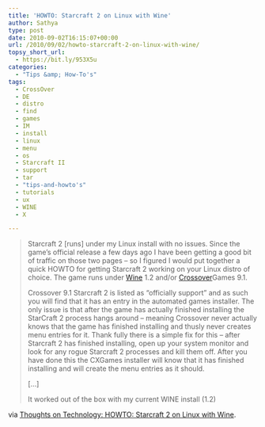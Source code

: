 ```yaml
---
title: 'HOWTO: Starcraft 2 on Linux with Wine'
author: Sathya
type: post
date: 2010-09-02T16:15:07+00:00
url: /2010/09/02/howto-starcraft-2-on-linux-with-wine/
topsy_short_url:
  - https://bit.ly/953X5u
categories:
  - "Tips &amp; How-To's"
tags:
  - CrossOver
  - DE
  - distro
  - find
  - games
  - IM
  - install
  - linux
  - menu
  - os
  - Starcraft II
  - support
  - tar
  - "tips-and-howto's"
  - tutorials
  - ux
  - WINE
  - X

---
```

> Starcraft 2 [runs] under my Linux install with no issues. Since the game&#8217;s official release a few days ago I have been getting a good bit of traffic on those two pages &#8211; so I figured I would put together a quick HOWTO for getting Starcraft 2 working on your Linux distro of choice. The game runs under [Wine][1] 1.2 and/or [Crossover][2]Games 9.1.
> 
> Crossover 9.1 Starcraft 2 is listed as &#8220;officially support&#8221; and as such you will find that it has an entry in the automated games installer. The only issue is that after the game has actually finished installing the StarCraft 2 process hangs around &#8211; meaning Crossover never actually knows that the game has finished installing and thusly never creates menu entries for it. Thank fully there is a simple fix for this &#8211; after Starcraft 2 has finished installing, open up your system monitor and look for any rogue Starcraft 2 processes and kill them off. After you have done this the CXGames installer will know that it has finished installing and will create the menu entries as it should.
> 
> [&#8230;]
> 
> It worked out of the box with my current WINE install (1.2)

via [Thoughts on Technology: HOWTO: Starcraft 2 on Linux with Wine][3].

 [1]: https://www.winehq.org/
 [2]: https://www.codeweavers.com/
 [3]: https://jeffhoogland.blogspot.com/2010/07/howto-starcraft-2-on-linux-with-wine.html
